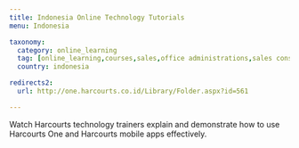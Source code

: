 ```yaml
---
title: Indonesia Online Technology Tutorials
menu: Indonesia

taxonomy:
  category: online_learning
  tag: [online_learning,courses,sales,office administrations,sales consultants,property managers,property managers,business owners,managers]
  country: indonesia

redirects2:
  url: http://one.harcourts.co.id/Library/Folder.aspx?id=561

---
```


Watch Harcourts technology trainers explain and demonstrate how to use Harcourts One and Harcourts mobile apps effectively.

